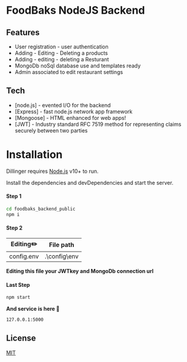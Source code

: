 # FoodBaks NodeJS Backend 

## Features

- User registration - user authentication
- Adding - Editing - Deleting a products
- Adding - editing - deleting a Resturant
- MongoDb noSql database use and templates ready
- Admin associated to edit restaurant settings


## Tech

- [node.js] - evented I/O for the backend
- [Express] - fast node.js network app framework
- [Mongoose] - HTML enhanced for web apps!
- [JWT] - Industry standard RFC 7519 method for representing claims securely between two parties


# Installation

Dillinger requires [Node.js](https://nodejs.org/) v10+ to run.

Install the dependencies and devDependencies and start the server.
#### Step 1 

```sh
cd foodbaks_backend_public
npm i
```
#### Step 2

| Editing✏️ | File path |
| ------ | ------ |
| config.env | .\config\env |

**Editing this file your JWTkey and MongoDb connection url**

#### Last Step
```sh
npm start
```
**And service is here 🚀**
```sh
127.0.0.1:5000
```

## License

[MIT](https://choosealicense.com/licenses/mit/)




